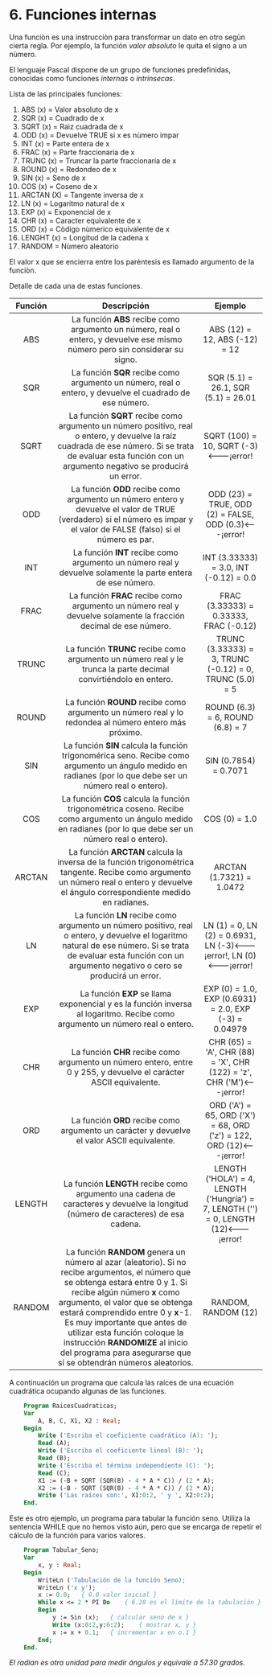 # 6. Funciones internas

Una funciòn es una instrucciòn para transformar un dato en otro segùn cierta regla. Por ejemplo, la funciòn *valor absoluto* le quita el signo a un nùmero.

El lenguaje Pascal dispone de un grupo de funciones predefinidas, conocidas como funciones *internas* o *intrìnsecas*.

Lista de las principales funciones:

1. ABS (x) = Valor absoluto de x
2. SQR (x) = Cuadrado de x
3. SQRT (x) = Raìz cuadrada de x
4. ODD (x) = Devuelve TRUE si x es nùmero impar
5. INT (x) = Parte entera de x
6. FRAC (x) = Parte fraccionaria de x
7. TRUNC (x) = Truncar la parte fraccionaria de x
8. ROUND (x) = Redondeo de x
9. SIN (x) = Seno de x
10. COS (x) = Coseno de x
11. ARCTAN (X) = Tangente inversa de x
12. LN (x) = Logaritmo natural de x
13. EXP (x) = Exponencial de x
14. CHR (x) = Caracter equivalente de x
15. ORD (x) = Còdigo nùmerico equivalente de x
16. LENGHT (x) = Longitud de la cadena x
17. RANDOM = Nùmero aleatorio

El valor x que se encierra entre los parèntesis es llamado argumento de la funciòn.

Detalle de cada una de estas funciones.

|  Función     |                           Descripción                            |       Ejemplo      |
|:------------:|:----------------------------------------------------------------:|:------------------:|
|ABS|La función **ABS** recibe como argumento un número, real o entero, y devuelve ese mismo número pero sin considerar su signo.|ABS (12) = 12, ABS (-12) = 12|
|SQR|La función  **SQR** recibe como argumento un número, real o entero, y devuelve el cuadrado de ese número.|SQR (5.1) = 26.1, SQR (5.1) = 26.01|
|SQRT|La función **SQRT** recibe como argumento un número positivo, real o entero, y devuelve la raíz cuadrada de ese número. Si se trata de evaluar esta función con un argumento negativo se producirá un error.|SQRT (100) = 10, SQRT (-3)<---¡error!|
|ODD|La función **ODD**  recibe como argumento un número entero y devuelve el valor de TRUE (verdadero) si el número es impar y el valor de FALSE (falso) si el número es par.|ODD (23) = TRUE, ODD (2) = FALSE, ODD (0.3)<---¡error!|
|INT|La función **INT** recibe como argumento un número real y devuelve solamente la parte entera de ese número.|INT (3.33333) = 3.0, INT (-0.12) = 0.0|
|FRAC|La función **FRAC** recibe como argumento un número real y devuelve solamente la fracción decimal de ese número.|FRAC (3.33333) = 0.33333, FRAC (-0.12)|
|TRUNC|La función **TRUNC** recibe como argumento un número real  y le trunca la parte decimal convirtiéndolo en entero.|TRUNC (3.33333) = 3, TRUNC (-0.12) = 0, TRUNC (5.0) = 5|
|ROUND|La función **ROUND** recibe como argumento un número real y lo redondea al número entero más próximo.|ROUND (6.3) = 6, ROUND (6.8) = 7|
|SIN|La función **SIN** calcula la función trigonomérica seno. Recibe como argumento un ángulo medido en radianes (por lo que debe ser un número real o entero).|SIN (0.7854) = 0.7071|
|COS|La función **COS** calcula la función trigonométrica coseno. Recibe como argumento un ángulo medido en radianes (por lo que debe ser un número real o entero).|COS (0) = 1.0|
|ARCTAN|La función **ARCTAN** calcula la inversa de la función trigonométrica tangente. Recibe como argumento un número real o entero y devuelve el ángulo correspondiente medido en radianes.|ARCTAN (1.7321) = 1.0472|
|LN|La función **LN** recibe como argumento un número positivo, real o entero, y devuelve el logaritmo natural de ese número. Si se trata de evaluar esta función con un argumento negativo o cero se producirá un error.|LN (1) = 0, LN (2) = 0.6931, LN (-3)<---¡error!, LN (0)<---¡error!|
|EXP|La función **EXP** se llama exponencial y es la función inversa al logaritmo. Recibe como argumento un número real o entero.|EXP (0) = 1.0, EXP (0.6931) = 2.0, EXP (-3) = 0.04979|
|CHR|La función **CHR** recibe como argumento un número entero, entre 0 y 255, y devuelve el carácter ASCII equivalente.|CHR (65) = 'A', CHR (88) = 'X', CHR (122) = 'z', CHR ('M')<---¡error!|
|ORD|La función **ORD** recibe como argumento un carácter y devuelve el valor ASCII equivalente.|ORD ('A') = 65, ORD ('X') = 68, ORD ('z') = 122, ORD (12)<---¡error!|
|LENGTH|La función **LENGTH** recibe como argumento una cadena de caracteres y devuelve la longitud (número de caracteres) de esa cadena.|LENGTH ('HOLA') = 4, LENGTH ('Hungría') = 7, LENGTH ('') = 0, LENGTH (12)<---¡error!|
|RANDOM|La función **RANDOM** genera un número al azar (aleatorio). Si no recibe argumentos, el número que se obtenga estará entre 0 y 1. Si recibe algún número **x** como argumento, el valor que se obtenga estará comprendido entre 0 y **x**-1. Es muy importante que antes de utilizar esta función coloque la instrucción **RANDOMIZE** al inicio del programa para asegurarse que sí se obtendrán números aleatorios.|RANDOM, RANDOM (12)|

A continuación un programa que calcula las raíces de una ecuación cuadrática ocupando algunas de las funciones.

```pascal
    Program RaicesCuadraticas;
    Var
        A, B, C, X1, X2 : Real;
    Begin
        Write ('Escriba el coeficiente cuadrático (A): ');
        Read (A);
        Write ('Escriba el coeficiente lineal (B): ');
        Read (B);
        Write ('Escriba el término independiente (C): ');
        Read (C);
        X1 := (-B + SQRT (SQR(B) - 4 * A * C)) / (2 * A);
        X2 := (-B - SQRT (SQR(B) - 4 * A * C)) / (2 * A);
        Write ('Las raíces son:', X1:0:2, ' y ', X2:0:2);
    End.
```

Este es otro ejemplo, un programa para tabular la función seno. Utiliza la sentencia WHILE que no hemos visto aún, pero que se encarga de repetir el cálculo de la función para varios valores.

```pascal
    Program Tabular_Seno;
    Var
        x, y : Real;
    Begin
        WriteLn ('Tabulación de la función Seno);
        WriteLn ('x y');
        x := 0.0;   { 0.0 valor inicial }
        While x <= 2 * PI Do    { 6.28 es el límite de la tabulación }
        Begin
            y := Sin (x);   { calcular seno de x }
            Write (x:0:2,y:6:2);    { mostrar x, y }
            x := x + 0.1;   { incrementar x en o.1 }
        End;
    End.
```

*El radian es otra unidad para medir ángulos y equivale a 57.30 grados.*